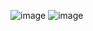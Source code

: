 ![image](https://github.com/user-attachments/assets/e8d4b70c-3df8-4cb7-8e1b-72b900deb924)
![image](https://github.com/user-attachments/assets/24ff0a09-c8a8-4d8f-809d-a474e77cf7a0)
